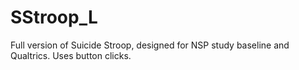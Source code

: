 # SStroop_L
Full version of Suicide Stroop, designed for NSP study baseline and Qualtrics. Uses button clicks.
